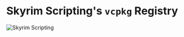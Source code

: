 # Skyrim Scripting's `vcpkg` Registry

![Skyrim Scripting](https://github.com/SkyrimScripting/Design/blob/main/Images/SkyrimScripting_Logo.png)
